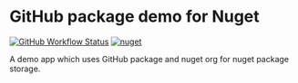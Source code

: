 # GitHub package demo for Nuget

[![GitHub Workflow Status](https://img.shields.io/github/workflow/status/Arnab-Developer/GitHubPackageNuget/CI%20CD)](https://github.com/Arnab-Developer/GitHubPackageNuget/actions/workflows/ci-cd.yml)
[![nuget](https://img.shields.io/nuget/v/GitHubPackageNuget.Lib)](https://www.nuget.org/packages/GitHubPackageNuget.Lib/)

A demo app which uses GitHub package and nuget org for nuget package storage.
